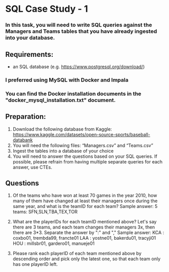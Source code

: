 # SQL Case Study - 1

### In this task, you will need to write SQL queries against the Managers and Teams tables that you have already ingested into your database.

## Requirements:
- an SQL database (e.g. https://www.postgresql.org/download/)
### **I preferred using MySQL with Docker and Impala**
### **You can find the Docker installation documents in the "docker_mysql_installation.txt" document.**


## Preparation:
1. Download the following database from Kaggle: https://www.kaggle.com/datasets/open-source-sports/baseball-databank
2. You will need the following files: “Managers.csv” and “Teams.csv”
3. Ingest the tables into a database of your choice
4. You will need to answer the questions based on your SQL queries. If possible, please refrain from having multiple separate queries for each answer, use CTEs.

## Questions
1. Of the teams who have won at least 70 games in the year 2010, how many of
them have changed at least their managers once during the same year, and
what is the teamID for each team?
Sample answer:
5 teams: SFN,SLN,TBA,TEX,TOR

2. What are the playerIDs for each teamID mentioned above?
Let's say there are 3 teams, and each team changes their managers 3x, then
there are 3*3. Separate the answer by ":" and ","
Sample answer:
KCA : coxbo01, trembda99, francte01
LAA : yostne01, bakerdu01, tracyji01
HOU : millsbr01, gardero01, manueje01

3. Please rank each playerID of each team mentioned above by descending
order and pick only the latest one, so that each team only has one playerID left.

